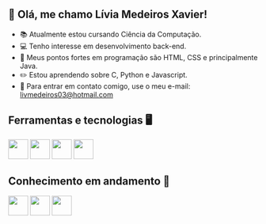 ## 👾 Olá, me chamo Lívia Medeiros Xavier!

- 📚 Atualmente estou cursando Ciência da Computação.
- 💻 Tenho interesse em desenvolvimento back-end.
- 🧠 Meus pontos fortes em programação são HTML, CSS e principalmente Java.
- ✏️ Estou aprendendo sobre C, Python e Javascript.
- 📧 Para entrar em contato comigo, use o meu e-mail: livmedeiros03@hotmail.com

## Ferramentas e tecnologias 🖥️

<img src="https://cdn.jsdelivr.net/gh/devicons/devicon@latest/icons/java/java-original-wordmark.svg" width="40" height="40"/> <img src="https://cdn.jsdelivr.net/gh/devicons/devicon@latest/icons/html5/html5-original.svg" width="40" height="40"/> <img src="https://cdn.jsdelivr.net/gh/devicons/devicon@latest/icons/css3/css3-original-wordmark.svg" width="40" height="40"/> <img src="https://cdn.jsdelivr.net/gh/devicons/devicon@latest/icons/git/git-original-wordmark.svg" width="40" height="40"/>
          
## Conhecimento em andamento 🚂

<img src="https://cdn.jsdelivr.net/gh/devicons/devicon@latest/icons/c/c-original.svg" width="40" height="40"/> <img src="https://cdn.jsdelivr.net/gh/devicons/devicon@latest/icons/python/python-original-wordmark.svg" width="40" height="40"/> <img src="https://cdn.jsdelivr.net/gh/devicons/devicon@latest/icons/javascript/javascript-original.svg" width="40" height="40"/>         
